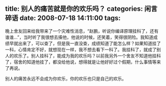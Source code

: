 title: 别人的痛苦就是你的欢乐吗？
categories: 闲言碎语
date: 2008-07-18 14:11:00
tags:
---

晚上舍友回来给我带来了一个灾难性消息，“赵鹏，听说你编译原理挂科了，还有谁谁...”，当时听了我很想去揍他，他说的时候，还笑着，笑得很阴险。我知道成绩早就出来了，可以查了，但是我一直没查，成绩知道了能怎么样？如果知道挂了一科，心情肯定不好，就想现在一样，我不想去看下一科了。我挂科了，就成了别人的欢乐了。别人挂科了，能成为我的欢乐吗？以前我另外一个舍友不知道他挂科了，宿舍的知道他挂了，都没给他说，想得就是让他好好过个假期，什么事情等来了再说。

别人的痛苦永远不会成为你欢乐，你的欢乐也只是自己的欢乐。